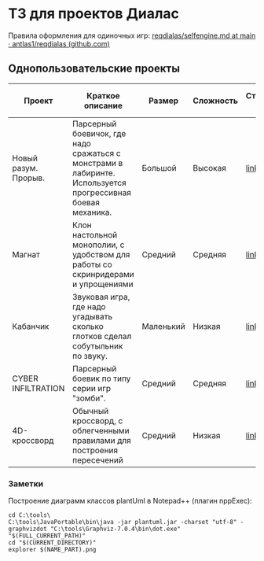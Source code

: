 # ТЗ для проектов Диалас

Правила оформления для одиночных игр: [reqdialas/selfengine.md at main · antlas1/reqdialas (github.com)](https://github.com/antlas1/reqdialas/blob/main/manuals/selfengine.md)

## Однопользовательские проекты

| Проект               | Краткое описание                                                                                            | Размер    | Сложность | Стартовое ТЗ                                                             | Состояние             | Дата начала | Дата окончания | Ссылка на релиз | Ссылка на исходник                                  |
| -------------------- | ----------------------------------------------------------------------------------------------------------- | --------- | --------- | ------------------------------------------------------------------------ | --------------------- | ----------- | -------------- | --------------- | --------------------------------------------------- |
| Новый разум. Прорыв. | Парсерный боевичок, где надо сражаться с монстрами в лабиринте. Используется прогрессивная боевая механика. | Большой   | Высокая   | [link](https://github.com/antlas1/reqdialas/tree/main/lone/newmind2)     | <u>ЗАМОРОЖЕН</u>      | 27.11.22    | -              | -               | -                                                   |
| Магнат               | Клон настольной монополии, с удобством для работы со скринридерами и упрощениями                            | Средний   | Средняя   | [link](https://github.com/antlas1/reqdialas/tree/main/lone/magnat)       | **ГОТОВО**            | 06.12.22    | 17.01.23       | -               | [link](https://github.com/GDP1977/Monopolist-v-1-3) |
| Кабанчик             | Звуковая игра, где надо угадывать сколько глотков сделал собутыльник по звуку.                              | Маленький | Низкая    | [link](https://github.com/antlas1/reqdialas/tree/main/lone/tavern)       | <mark>В РАБОТЕ</mark> | 17.01.23    |                |                 |                                                     |
| CYBER INFILTRATION   | Парсерный боевик по типу серии игр "зомби".                                                                 | Средний   | Средняя   | [link](https://github.com/antlas1/reqdialas/tree/main/lone/infiltration) | <mark>В РАБОТЕ</mark> | 27.11.22    |                |                 |                                                     |
| 4D-кроссворд         | Обычный кроссворд, с облегченными правилами для построения пересечений                                      | Средний   | Низкая    | [link](https://github.com/antlas1/reqdialas/tree/main/lone/cross4D)      | СВОБОДНО!             |             |                |                 |                                                     |

### Заметки

Построение диаграмм классов plantUml в Notepad++ (плагин nppExec):

```
cd C:\tools\
C:\tools\JavaPortable\bin\java -jar plantuml.jar -charset "utf-8" -graphvizdot "C:\tools\Graphviz-7.0.4\bin\dot.exe" "$(FULL_CURRENT_PATH)"
cd "$(CURRENT_DIRECTORY)"
explorer $(NAME_PART).png
```